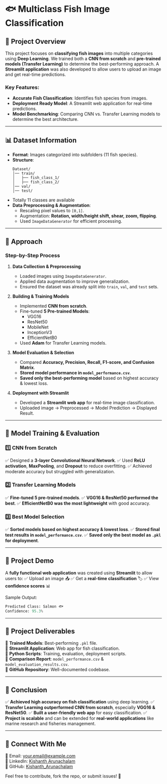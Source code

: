 # 🐟 Multiclass Fish Image Classification

## 📌 Project Overview
This project focuses on **classifying fish images** into multiple categories using **Deep Learning**. We trained both a **CNN from scratch** and **pre-trained models (Transfer Learning)** to determine the best-performing approach. 
A **Streamlit application** was also developed to allow users to upload an image and get real-time predictions.

### **Key Features:**
- **Accurate Fish Classification**: Identifies fish species from images.
- **Deployment Ready Model**: A Streamlit web application for real-time predictions.
- **Model Benchmarking**: Comparing CNN vs. Transfer Learning models to determine the best architecture.

---

## 📊 Dataset Information
- **Format**: Images categorized into subfolders (11 fish species).
- **Structure**:
  ```
  Dataset/
  │── train/
  │   ├── fish_class_1/ 
  │   ├── fish_class_2/
  │── val/
  │── test/
  ```
- Totally 11 classes are available
- **Data Preprocessing & Augmentation**:
  - Rescaling pixel values to `[0,1]`.
  - Augmentation: **Rotation, width/height shift, shear, zoom, flipping**.
  - Used `ImageDataGenerator` for efficient processing.

---

## 🔬 Approach
### **Step-by-Step Process**
1. **Data Collection & Preprocessing**
   - Loaded images using `ImageDataGenerator`.
   - Applied data augmentation to improve generalization.
   - Ensured the dataset was already split into `train`, `val`, and `test` sets.

2. **Building & Training Models**
   - Implemented **CNN from scratch**.
   - Fine-tuned **5 Pre-trained Models**:
     - VGG16
     - ResNet50
     - MobileNet
     - InceptionV3
     - EfficientNetB0
   - Used **Adam** for Transfer Learning models.

3. **Model Evaluation & Selection**
   - Compared **Accuracy, Precision, Recall, F1-score, and Confusion Matrix**.
   - **Stored model performance in `model_performance.csv`**.
   - **Saved only the best-performing model** based on highest accuracy & lowest loss.

4. **Deployment with Streamlit**
   - Developed a **Streamlit web app** for real-time image classification.
   - Uploaded image -> Preprocessed -> Model Prediction -> Displayed Result.

---

## 🎯 Model Training & Evaluation
### **1️⃣ CNN from Scratch**
✅ Designed a **3-layer Convolutional Neural Network**.
✅ Used **ReLU activation**, **MaxPooling**, and **Dropout** to reduce overfitting.
✅ Achieved moderate accuracy but struggled with generalization.

### **2️⃣ Transfer Learning Models**
✅ **Fine-tuned 5 pre-trained models**.
✅ **VGG16 & ResNet50 performed the best**.
✅ **EfficientNetB0 was the most lightweight** with good accuracy.

### **3️⃣ Best Model Selection**
✅ **Sorted models based on highest accuracy & lowest loss**.
✅ **Stored final test results in `model_performance.csv`**.
✅ **Saved only the best model as `.pkl` for deployment**.

---

## 🎥 Project Demo
A **fully functional web application** was created using **Streamlit** to allow users to:
✅ Upload an image 📤
✅ Get a **real-time classification** 🏷️
✅ View **confidence scores** 📊

Sample Output:
```python
Predicted Class: Salmon 🐟
Confidence: 95.3%
```

---

## 📌 Project Deliverables
📂 **Trained Models**: Best-performing `.pkl` file.  
📂 **Streamlit Application**: Web app for fish classification.  
📂 **Python Scripts**: Training, evaluation, deployment scripts.  
📂 **Comparison Report**: `model_performance.csv` & `model_evaluation_results.csv`.  
📂 **GitHub Repository**: Well-documented codebase.  

---

## 🏁 Conclusion
✅ **Achieved high accuracy on fish classification** using deep learning.
✅ **Transfer Learning outperformed CNN from scratch**, especially **VGG16 & ResNet50**.
✅ **Built a user-friendly web app** for easy classification.
✅ **Project is scalable** and can be extended for **real-world applications** like marine research and fisheries management.

---

## 📢 Connect With Me
📧 Email: your.email@example.com  
🔗 LinkedIn: [Kishanth Arunachalam](https://www.linkedin.com/in/kishanth-arunachalam)  
📂 GitHub: [Kishanth_Arunachalam](https://github.com/kishanth-a)  

Feel free to contribute, fork the repo, or submit issues! 🎯

